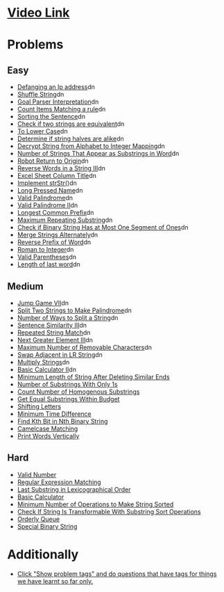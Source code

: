 # [Video Link](https://youtu.be/zL1DPZ0Ovlo)

# Problems

## Easy

- [Defanging an Ip address](https://leetcode.com/problems/defanging-an-ip-address/)dn
- [Shuffle String](https://leetcode.com/problems/shuffle-string/)dn
- [Goal Parser Interpretation](https://leetcode.com/problems/goal-parser-interpretation/)dn
- [Count Items Matching a rule](https://leetcode.com/problems/count-items-matching-a-rule/)dn
- [Sorting the Sentence](https://leetcode.com/problems/sorting-the-sentence/)dn
- [Check if two strings are equivalent](https://leetcode.com/problems/check-if-two-string-arrays-are-equivalent/)dn
- [To Lower Case](https://leetcode.com/problems/to-lower-case/)dn
- [Determine if string halves are alike](https://leetcode.com/problems/determine-if-string-halves-are-alike/)dn
- [Decrypt String from Alphabet to Integer Mapping](https://leetcode.com/problems/decrypt-string-from-alphabet-to-integer-mapping/)dn
- [Number of Strings That Appear as Substrings in Word](https://leetcode.com/problems/number-of-strings-that-appear-as-substrings-in-word/)dn
- [Robot Return to Origin](https://leetcode.com/problems/robot-return-to-origin/)dn
- [Reverse Words in a String III](https://leetcode.com/problems/reverse-words-in-a-string-iii/)dn
- [Excel Sheet Column Title](https://leetcode.com/problems/excel-sheet-column-title/)dn
- [Implement strStr()](https://leetcode.com/problems/implement-strstr/)dn
- [Long Pressed Name](https://leetcode.com/problems/long-pressed-name/)dn
- [Valid Palindrome](https://leetcode.com/problems/valid-palindrome/)dn
- [Valid Palindrome II](https://leetcode.com/problems/valid-palindrome-ii/)dn
- [Longest Common Prefix](https://leetcode.com/problems/longest-common-prefix/)dn
- [Maximum Repeating Substring](https://leetcode.com/problems/maximum-repeating-substring/)dn
- [Check if Binary String Has at Most One Segment of Ones](https://leetcode.com/problems/check-if-binary-string-has-at-most-one-segment-of-ones/)dn
- [Merge Strings Alternately](https://leetcode.com/problems/merge-strings-alternately/)dn
- [Reverse Prefix of Word](https://leetcode.com/problems/reverse-prefix-of-word/)dn
- [Roman to Integer](https://leetcode.com/problems/roman-to-integer/)dn
- [Valid Parentheses](https://leetcode.com/problems/valid-parentheses/)dn
- [Length of last word](https://leetcode.com/problems/length-of-last-word/)dn

## Medium

- [Jump Game VII](https://leetcode.com/problems/jump-game-vii/)dn
- [Split Two Strings to Make Palindrome](https://leetcode.com/problems/split-two-strings-to-make-palindrome/)dn
- [Number of Ways to Split a String](https://leetcode.com/problems/number-of-ways-to-split-a-string/)dn
- [Sentence Similarity III](https://leetcode.com/problems/sentence-similarity-iii/)dn
- [Repeated String Match](https://leetcode.com/problems/repeated-string-match/)dn
- [Next Greater Element III](https://leetcode.com/problems/next-greater-element-iii/)dn
- [Maximum Number of Removable Characters](https://leetcode.com/problems/maximum-number-of-removable-characters/)dn
- [Swap Adjacent in LR String](https://leetcode.com/problems/swap-adjacent-in-lr-string/)dn
- [Multiply Strings](https://leetcode.com/problems/multiply-strings/)dn
- [Basic Calculator II](https://leetcode.com/problems/basic-calculator-ii/)dn
- [Minimum Length of String After Deleting Similar Ends](https://leetcode.com/problems/minimum-length-of-string-after-deleting-similar-ends/)
- [Number of Substrings With Only 1s](https://leetcode.com/problems/number-of-substrings-with-only-1s/)
- [Count Number of Homogenous Substrings](https://leetcode.com/problems/count-number-of-homogenous-substrings/)
- [Get Equal Substrings Within Budget](https://leetcode.com/problems/get-equal-substrings-within-budget/)
- [Shifting Letters](https://leetcode.com/problems/shifting-letters/)
- [Minimum Time Difference](https://leetcode.com/problems/minimum-time-difference/)
- [Find Kth Bit in Nth Binary String](https://leetcode.com/problems/find-kth-bit-in-nth-binary-string/)
- [Camelcase Matching](https://leetcode.com/problems/camelcase-matching/)
- [Print Words Vertically](https://leetcode.com/problems/print-words-vertically/)

## Hard

- [Valid Number](https://leetcode.com/problems/valid-number/)
- [Regular Expression Matching](https://leetcode.com/problems/regular-expression-matching/)
- [Last Substring in Lexicographical Order](https://leetcode.com/problems/last-substring-in-lexicographical-order/)
- [Basic Calculator](https://leetcode.com/problems/basic-calculator/)
- [Minimum Number of Operations to Make String Sorted](https://leetcode.com/problems/minimum-number-of-operations-to-make-string-sorted/)
- [Check If String Is Transformable With Substring Sort Operations](https://leetcode.com/problems/check-if-string-is-transformable-with-substring-sort-operations/)
- [Orderly Queue](https://leetcode.com/problems/orderly-queue/)
- [Special Binary String](https://leetcode.com/problems/special-binary-string/)

# Additionally

- [Click "Show problem tags" and do questions that have tags for things we have learnt so far only.](https://leetcode.com/tag/string/)
